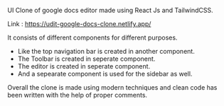 UI Clone of google docs editor made using React Js and TailwindCSS.

Link : https://udit-google-docs-clone.netlify.app/

It consists of different components for different purposes.
 - Like the top navigation bar is created in another component.
 - The Toolbar is created in seperate component.
 - The editor is created in seperate component.
 - And a sepearate component is used for the sidebar as well.

Overall the clone is made using modern techniques and clean code has been written with the help of proper comments.
